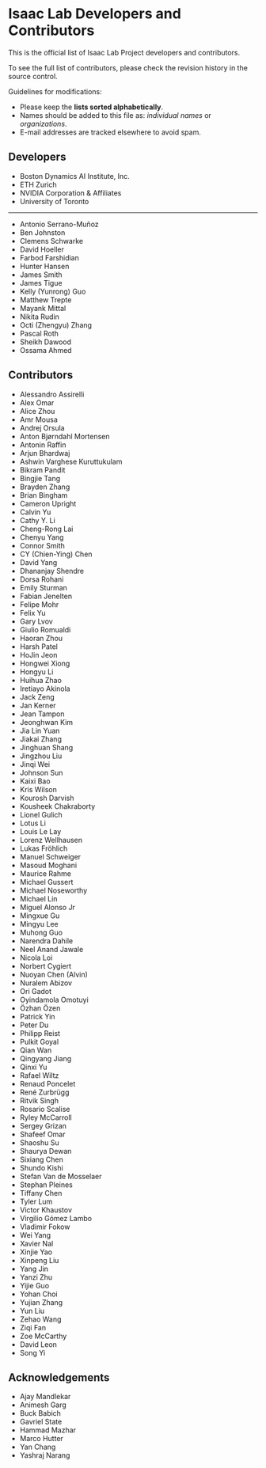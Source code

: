 # Isaac Lab Developers and Contributors

This is the official list of Isaac Lab Project developers and contributors.

To see the full list of contributors, please check the revision history in the source control.

Guidelines for modifications:

* Please keep the **lists sorted alphabetically**.
* Names should be added to this file as: *individual names* or *organizations*.
* E-mail addresses are tracked elsewhere to avoid spam.

## Developers

* Boston Dynamics AI Institute, Inc.
* ETH Zurich
* NVIDIA Corporation & Affiliates
* University of Toronto

---

* Antonio Serrano-Muñoz
* Ben Johnston
* Clemens Schwarke
* David Hoeller
* Farbod Farshidian
* Hunter Hansen
* James Smith
* James Tigue
* Kelly (Yunrong) Guo
* Matthew Trepte
* Mayank Mittal
* Nikita Rudin
* Octi (Zhengyu) Zhang
* Pascal Roth
* Sheikh Dawood
* Ossama Ahmed

## Contributors

* Alessandro Assirelli
* Alex Omar
* Alice Zhou
* Amr Mousa
* Andrej Orsula
* Anton Bjørndahl Mortensen
* Antonin Raffin
* Arjun Bhardwaj
* Ashwin Varghese Kuruttukulam
* Bikram Pandit
* Bingjie Tang
* Brayden Zhang
* Brian Bingham
* Cameron Upright
* Calvin Yu
* Cathy Y. Li
* Cheng-Rong Lai
* Chenyu Yang
* Connor Smith
* CY (Chien-Ying) Chen
* David Yang
* Dhananjay Shendre
* Dorsa Rohani
* Emily Sturman
* Fabian Jenelten
* Felipe Mohr
* Felix Yu
* Gary Lvov
* Giulio Romualdi
* Haoran Zhou
* Harsh Patel
* HoJin Jeon
* Hongwei Xiong
* Hongyu Li
* Huihua Zhao
* Iretiayo Akinola
* Jack Zeng
* Jan Kerner
* Jean Tampon
* Jeonghwan Kim
* Jia Lin Yuan
* Jiakai Zhang
* Jinghuan Shang
* Jingzhou Liu
* Jinqi Wei
* Johnson Sun
* Kaixi Bao
* Kris Wilson
* Kourosh Darvish
* Kousheek Chakraborty
* Lionel Gulich
* Lotus Li
* Louis Le Lay
* Lorenz Wellhausen
* Lukas Fröhlich
* Manuel Schweiger
* Masoud Moghani
* Maurice Rahme
* Michael Gussert
* Michael Noseworthy
* Michael Lin
* Miguel Alonso Jr
* Mingxue Gu
* Mingyu Lee
* Muhong Guo
* Narendra Dahile
* Neel Anand Jawale
* Nicola Loi
* Norbert Cygiert
* Nuoyan Chen (Alvin)
* Nuralem Abizov
* Ori Gadot
* Oyindamola Omotuyi
* Özhan Özen
* Patrick Yin
* Peter Du
* Philipp Reist
* Pulkit Goyal
* Qian Wan
* Qingyang Jiang
* Qinxi Yu
* Rafael Wiltz
* Renaud Poncelet
* René Zurbrügg
* Ritvik Singh
* Rosario Scalise
* Ryley McCarroll
* Sergey Grizan
* Shafeef Omar
* Shaoshu Su
* Shaurya Dewan
* Sixiang Chen
* Shundo Kishi
* Stefan Van de Mosselaer
* Stephan Pleines
* Tiffany Chen
* Tyler Lum
* Victor Khaustov
* Virgilio Gómez Lambo
* Vladimir Fokow
* Wei Yang
* Xavier Nal
* Xinjie Yao
* Xinpeng Liu
* Yang Jin
* Yanzi Zhu
* Yijie Guo
* Yohan Choi
* Yujian Zhang
* Yun Liu
* Zehao Wang
* Ziqi Fan
* Zoe McCarthy
* David Leon
* Song Yi

## Acknowledgements

* Ajay Mandlekar
* Animesh Garg
* Buck Babich
* Gavriel State
* Hammad Mazhar
* Marco Hutter
* Yan Chang
* Yashraj Narang
